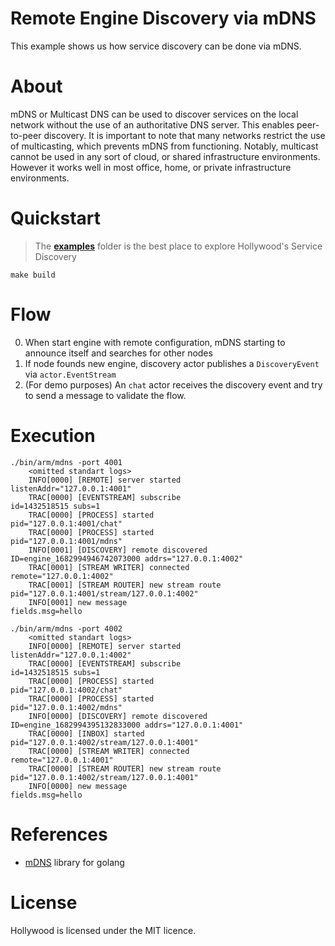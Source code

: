 # Remote Engine Discovery via mDNS
This example shows us how service discovery can be done via mDNS.

# About
mDNS or Multicast DNS can be used to discover services on the local network without the use of an authoritative DNS server.
This enables peer-to-peer discovery. It is important to note that many networks restrict the use of multicasting, which prevents mDNS from functioning.
Notably, multicast cannot be used in any sort of cloud, or shared infrastructure environments.
However it works well in most office, home, or private infrastructure environments.

# Quickstart

> The **[examples](https://github.com/anthdm/hollywood/tree/master/examples/mdns)** folder is the best place to explore Hollywood's Service Discovery

```
make build
```

# Flow
 0. When start engine with remote configuration, mDNS starting to announce itself and searches for other nodes
 1. If node founds new engine, discovery actor publishes a `DiscoveryEvent` via `actor.EventStream`
 2. (For demo purposes) An `chat` actor receives the discovery event and try to send a message to validate the flow.

# Execution 

```
./bin/arm/mdns -port 4001
    <omitted standart logs>
    INFO[0000] [REMOTE] server started                       listenAddr="127.0.0.1:4001"
    TRAC[0000] [EVENTSTREAM] subscribe                       id=1432518515 subs=1
    TRAC[0000] [PROCESS] started                             pid="127.0.0.1:4001/chat"
    TRAC[0000] [PROCESS] started                             pid="127.0.0.1:4001/mdns"
    INFO[0001] [DISCOVERY] remote discovered                 ID=engine_1682994946742073000 addrs="127.0.0.1:4002"
    TRAC[0001] [STREAM WRITER] connected                     remote="127.0.0.1:4002"
    TRAC[0001] [STREAM ROUTER] new stream route              pid="127.0.0.1:4001/stream/127.0.0.1:4002"
    INFO[0001] new message                                   fields.msg=hello
```
```
./bin/arm/mdns -port 4002
    <omitted standart logs>
    INFO[0000] [REMOTE] server started                       listenAddr="127.0.0.1:4002"
    TRAC[0000] [EVENTSTREAM] subscribe                       id=1432518515 subs=1
    TRAC[0000] [PROCESS] started                             pid="127.0.0.1:4002/chat"
    TRAC[0000] [PROCESS] started                             pid="127.0.0.1:4002/mdns"
    INFO[0000] [DISCOVERY] remote discovered                 ID=engine_1682994395132833000 addrs="127.0.0.1:4001"
    TRAC[0000] [INBOX] started                               pid="127.0.0.1:4002/stream/127.0.0.1:4001"
    TRAC[0000] [STREAM WRITER] connected                     remote="127.0.0.1:4001"
    TRAC[0000] [STREAM ROUTER] new stream route              pid="127.0.0.1:4002/stream/127.0.0.1:4001"
    INFO[0000] new message                                   fields.msg=hello
```

# References
- [mDNS](https://github.com/grandcat/zeroconf.git) library for golang

# License

Hollywood is licensed under the MIT licence.
